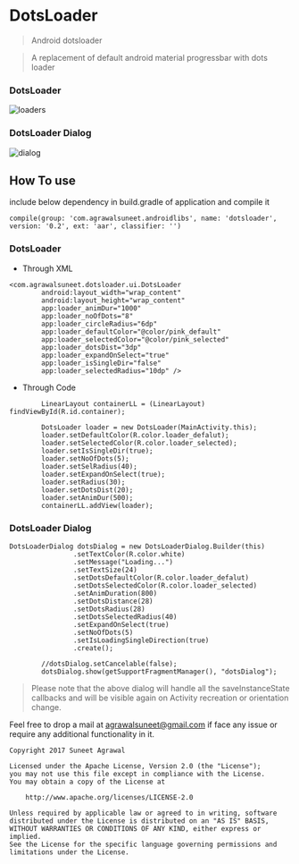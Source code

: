 # DotsLoader
> Android dotsloader

> A replacement of default android material progressbar with dots loader

### DotsLoader
![loaders](https://cloud.githubusercontent.com/assets/12999622/24325203/bc34912e-11b9-11e7-9983-4b3fdd39276c.gif)

### DotsLoader Dialog
![dialog](https://cloud.githubusercontent.com/assets/12999622/22540867/a7c15658-e948-11e6-81a4-533b48f7d0d3.gif)



## How To use
include below dependency in build.gradle of application and compile it
```
compile(group: 'com.agrawalsuneet.androidlibs', name: 'dotsloader', version: '0.2', ext: 'aar', classifier: '')
```

### DotsLoader
* Through XML
```
<com.agrawalsuneet.dotsloader.ui.DotsLoader
        android:layout_width="wrap_content"
        android:layout_height="wrap_content"
        app:loader_animDur="1000"
        app:loader_noOfDots="8"
        app:loader_circleRadius="6dp"
        app:loader_defaultColor="@color/pink_default"
        app:loader_selectedColor="@color/pink_selected"
        app:loader_dotsDist="3dp"
        app:loader_expandOnSelect="true"
        app:loader_isSingleDir="false"
        app:loader_selectedRadius="10dp" />
```

*  Through Code
```
        LinearLayout containerLL = (LinearLayout) findViewById(R.id.container);

        DotsLoader loader = new DotsLoader(MainActivity.this);
        loader.setDefaultColor(R.color.loader_defalut);
        loader.setSelectedColor(R.color.loader_selected);
        loader.setIsSingleDir(true);
        loader.setNoOfDots(5);
        loader.setSelRadius(40);
        loader.setExpandOnSelect(true);
        loader.setRadius(30);
        loader.setDotsDist(20);
        loader.setAnimDur(500);
        containerLL.addView(loader);
```


### DotsLoader Dialog
```
DotsLoaderDialog dotsDialog = new DotsLoaderDialog.Builder(this)
                .setTextColor(R.color.white)
                .setMessage("Loading...")
                .setTextSize(24)
                .setDotsDefaultColor(R.color.loader_defalut)
                .setDotsSelectedColor(R.color.loader_selected)
                .setAnimDuration(800)
                .setDotsDistance(28)
                .setDotsRadius(28)
                .setDotsSelectedRadius(40)
                .setExpandOnSelect(true)
                .setNoOfDots(5)
                .setIsLoadingSingleDirection(true)
                .create();

        //dotsDialog.setCancelable(false);
        dotsDialog.show(getSupportFragmentManager(), "dotsDialog");
```

> Please note that the above dialog will handle all the saveInstanceState callbacks and will be visible again on Activity recreation or orientation change.

Feel free to drop a mail at agrawalsuneet@gmail.com if face any issue or require any additional functionality in it.

```
Copyright 2017 Suneet Agrawal

Licensed under the Apache License, Version 2.0 (the "License");
you may not use this file except in compliance with the License.
You may obtain a copy of the License at

    http://www.apache.org/licenses/LICENSE-2.0

Unless required by applicable law or agreed to in writing, software
distributed under the License is distributed on an "AS IS" BASIS,
WITHOUT WARRANTIES OR CONDITIONS OF ANY KIND, either express or implied.
See the License for the specific language governing permissions and
limitations under the License.
```
